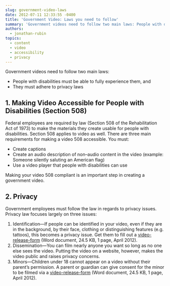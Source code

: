 ```yaml
---
slug: government-video-laws
date: 2012-07-11 12:33:55 -0400
title: 'Government Video: Laws you need to follow'
summary: 'Government videos need to follow two main laws: People with disabilities must be able to fully experience them, and  They must adhere to privacy laws 1. Making Video Accessible for People with Disabilities (Section 508) Federal employees are required by law (Section 508 of the Rehabilitation Act of 1973) to make the materials they create'
authors:
  - jonathan-rubin
topics:
  - content
  - video
  - accessibility
  - privacy
---
```


Government videos need to follow two main laws:

  * People with disabilities must be able to fully experience them, and
  *  They must adhere to privacy laws

## 1. Making Video Accessible for People with Disabilities (Section 508)

Federal employees are required by law (Section 508 of the Rehabilitation Act of 1973) to make the materials they create usable for people with disabilities. Section 508 applies to video as well. There are three main requirements for making a video 508 accessible. You must:

  * Create captions
  * Create an audio description of non–audio content in the video (example: Someone silently saluting an American flag)
  * Use a video player that people with disabilities can use

Making your video 508 compliant is an important step in creating a government video.

## 2. Privacy

Government employees must follow the law in regards to privacy issues. Privacy law focuses largely on three issues:

  1. Identification—If people can be identified in your video, even if they are in the background, by their face, clothing or distinguishing features (e.g. tattoos), this becomes a privacy issue. Get them to fill out a [video-release-form](https://s3.amazonaws.com/digitalgov/_legacy-img/2013/12/video-release-form.doc) (Word document, 24.5 KB, 1 page, April 2012).
  2. Dissemination—You can film nearly anyone you want so long as no one else sees the video. Putting the video on a website, however, makes the video public and raises privacy concerns.
  3. Minors—Children under 18 cannot appear on a video without their parent’s permission. A parent or guardian can give consent for the minor to be filmed via a [video-release-form](https://s3.amazonaws.com/digitalgov/_legacy-img/2013/12/video-release-form.doc) (Word document, 24.5 KB, 1 page, April 2012).

##